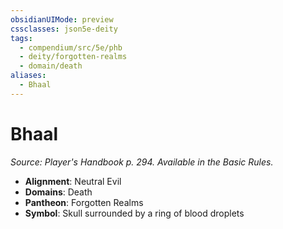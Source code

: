 ```yaml
---
obsidianUIMode: preview
cssclasses: json5e-deity
tags:
  - compendium/src/5e/phb
  - deity/forgotten-realms
  - domain/death
aliases:
  - Bhaal
---
```

# Bhaal
*Source: Player's Handbook p. 294. Available in the Basic Rules.* 

- **Alignment**: Neutral Evil
- **Domains**: Death
- **Pantheon**: Forgotten Realms
- **Symbol**: Skull surrounded by a ring of blood droplets
